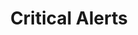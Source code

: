 ---
slug: critical-alerts
version: v1.389.0
title: Critical Alerts
tags: ['Workers', 'Security', 'Enterprise Edition']
description: Get a notification everytime on critical events such as when a job is re-run after a crash.
features:
  [
    'Get email or Slack notifications for critical events such as everytime a job is re-run after a crash.',
    'You can set an alert to receive notification via Email or Slack when the number of running workers in a group falls below a given number.'
  ]
image: ./critical_alert_slack.png
docs: /docs/core_concepts/critical_alerts
---